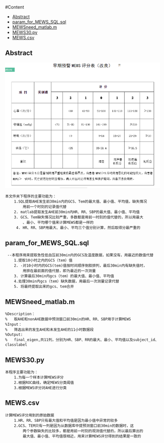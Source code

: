 #Content
 * [Abstract](##Abstract)
 * [param_for_MEWS_SQL.sql](##param_for_MEWS_SQL.sql)
 * [MEWSneed_matlab.m](##MEWSneed_matlab.m)
 * [MEWS30.py](##MEWS30.py)
 * [MEWS.csv](##MEWS.csv)
 
## Abstract
![MEWS计算方法](MEWS.png)
 
    本文件夹下程序的主要功能为：
        1.SQL提取AHE发生前30min内的GCS、Tem的最大值、最小值、平均值，缺失情况
            用前一个时刻的记录值代替
        2. matlab提取发生AHE前30min内HR、RR、SBP的最大值、最小值、平均值
        3. GCS、Tem缺失情况比较严重，多数都是用前一时刻的值代替的，所以用最大
            、最小、平均哪个值来计算MEWS都是一样的
         4. HR、RR、SBP用最大、最小、平均三个值分别计算，然后取得分最严重的
        
## param_for_MEWS_SQL.sql
     --本程序用来提取急性低血压前30min内的GCS及温度数据，如果没有，用最近的数值代替
        1.提取10小时之内的GCS（tem）值  
        2. -对10小时内的GCS(tem)值按时间顺序倒叙排列，最后30min内有缺失值时，
            用排在最前面的值代替，即为最近的一次测量
        3. 计算最后30min内gcs（tem）的最大值、最小值、平均值
        4.处理30min内gcs（tem）缺失数据，用最后一次测量记录代替
        5. 将最终提取出来的gcs、tem合并
          
## MEWSneed_matlab.m
    %Description：
    %   取AHE和nonAHE数据中预测窗口前30min的HR、RR、SBP用于计算MEWS
    %Input：
    %   筛选出来的发生AHE和未发生AHE的11小时数据段
    %Output:
    %   final_eigen,共11列，分别为HR、SBP、RR的最大、最小、平均值以及subject_id、classlabel

## MEWS30.py
    本程序主要功能为：
        1.为每一个样本计算MEWS评分
        2.根据ROC曲线，确定MEWS分类阈值
        3.根据MEWS评分对AHE进行分类
        
## MEWS.csv
    计算MEWS评分用到的原始数据
        1.HR、RR、SBP只有最大值和平均值是因为最小值中异常的较多
        2.GCS、TEM只有一列是因为从数据库中提预测窗口前30min的数据时，这
            两个参数缺失的比较多，都是用前一时刻的观测值代替的，所以最后算出的
            最大值、最小值、平均值很相近，用来计算MEWS评分得到的结果是一致的